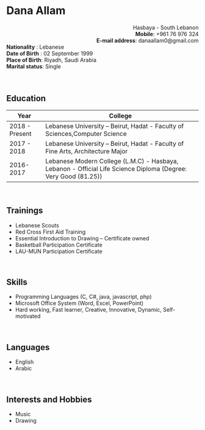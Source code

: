 # Dana Allam 
<div>
    <div style="text-align: right"> 
    Hasbaya - South Lebanon <br>
    <b>Mobile</b>: +961 76 976 324 <br>
    <b>E-mail address</b>: danaallam0@gmail.com
    </div>
    <div> 
    <b>Nationality</b> : Lebanese <br>
    <b>Date of Birth</b> : 02 September 1999 <br>
    <b>Place of Birth</b>: Riyadh, Saudi Arabia <br> 
    <b>Marital status</b>: Single
    </div>
</div>
<br><br>

## **Education**

| Year | College |
| ------- | --------|
| 2018 - Present | Lebanese University – Beirut, Hadat - Faculty of Sciences,Computer Science |
| 2017 - 2018 | Lebanese University – Beirut, Hadat - Faculty of Fine Arts, Architecture Major |
| 2016-2017 | Lebanese Modern College (L.M.C) - Hasbaya, Lebanon - Official Life Science Diploma (Degree: Very Good (81.25)) |

<br>

## **Trainings**

* Lebanese Scouts
* Red Cross First Aid Training
* Essential Introduction to Drawing – Certificate owned
* Basketball Participation Certificate 
* LAU-MUN Participation Certificate

<br>

## **Skills**

* Programming Languages (C, C#, java, javascript, php)
* Microsoft Office System (Word, Excel, PowerPoint)
* Hard working, Fast learner, Creative, Innovative, Dynamic, Self-motivated

<br>

## **Languages**

* English
* Arabic

<br>

## **Interests and Hobbies**

* Music
* Drawing